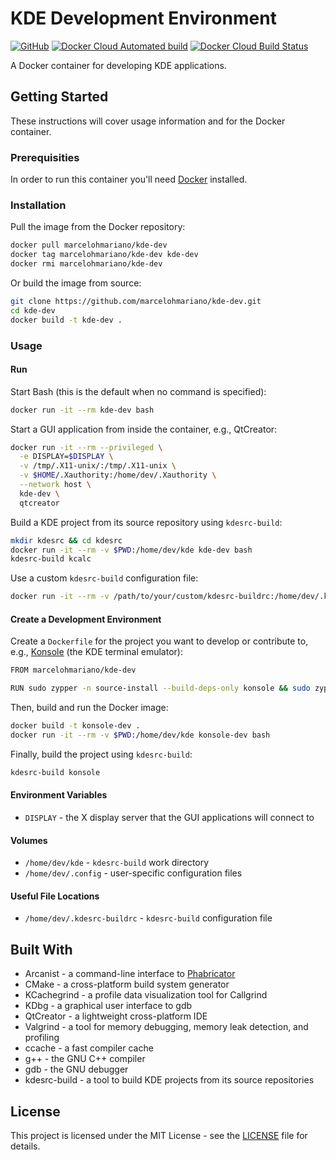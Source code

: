# KDE Development Environment

[![GitHub](https://img.shields.io/github/license/marcelohmariano/kde-dev.svg)](LICENSE)
[![Docker Cloud Automated build](https://img.shields.io/docker/cloud/automated/marcelohmariano/kde-dev.svg)](https://hub.docker.com/r/marcelohmariano/kde-dev)
[![Docker Cloud Build Status](https://img.shields.io/docker/cloud/build/marcelohmariano/kde-dev.svg)](https://hub.docker.com/r/marcelohmariano/kde-dev/builds)

A Docker container for developing KDE applications.

## Getting Started

These instructions will cover usage information and for the Docker container.

### Prerequisities

In order to run this container you'll need [Docker](https://docs.docker.com/get-started/) installed.

### Installation

Pull the image from the Docker repository:

```sh
docker pull marcelohmariano/kde-dev
docker tag marcelohmariano/kde-dev kde-dev
docker rmi marcelohmariano/kde-dev
```

Or build the image from source:

```sh
git clone https://github.com/marcelohmariano/kde-dev.git
cd kde-dev
docker build -t kde-dev .
```

### Usage

#### Run

Start Bash (this is the default when no command is specified):

```sh
docker run -it --rm kde-dev bash
```

Start a GUI application from inside the container, e.g., QtCreator:

```sh
docker run -it --rm --privileged \
  -e DISPLAY=$DISPLAY \
  -v /tmp/.X11-unix/:/tmp/.X11-unix \
  -v $HOME/.Xauthority:/home/dev/.Xauthority \
  --network host \
  kde-dev \
  qtcreator
```

Build a KDE project from its source repository using `kdesrc-build`:

```sh
mkdir kdesrc && cd kdesrc
docker run -it --rm -v $PWD:/home/dev/kde kde-dev bash
kdesrc-build kcalc
```

Use a custom `kdesrc-build` configuration file:

```sh
docker run -it --rm -v /path/to/your/custom/kdesrc-buildrc:/home/dev/.kdesrc-buildrc kde-dev bash
```

#### Create a Development Environment

Create a `Dockerfile` for the project you want to develop or contribute to, e.g., [Konsole](https://konsole.kde.org/) (the KDE terminal emulator):

```sh
FROM marcelohmariano/kde-dev

RUN sudo zypper -n source-install --build-deps-only konsole && sudo zypper clean -a
```

Then, build and run the Docker image:

```sh
docker build -t konsole-dev .
docker run -it --rm -v $PWD:/home/dev/kde konsole-dev bash
```

Finally, build the project using `kdesrc-build`:

```sh
kdesrc-build konsole
```

#### Environment Variables

* `DISPLAY` - the X display server that the GUI applications will connect to

#### Volumes

* `/home/dev/kde` - `kdesrc-build` work directory
* `/home/dev/.config` - user-specific configuration files

#### Useful File Locations

* `/home/dev/.kdesrc-buildrc` - `kdesrc-build` configuration file

## Built With

* Arcanist - a command-line interface to [Phabricator](https://phabricator.kde.org/)
* CMake - a cross-platform build system generator
* KCachegrind - a profile data visualization tool for Callgrind
* KDbg - a graphical user interface to gdb
* QtCreator - a lightweight cross-platform IDE
* Valgrind - a tool for memory debugging, memory leak detection, and profiling
* ccache - a fast compiler cache
* g++ - the GNU C++ compiler
* gdb - the GNU debugger
* kdesrc-build - a tool to build KDE projects from its source repositories

## License

This project is licensed under the MIT License - see the [LICENSE](LICENSE) file for details.
